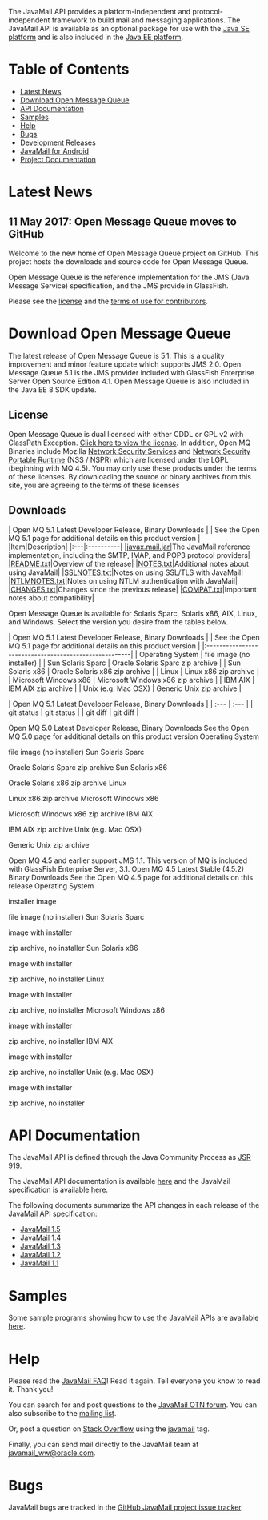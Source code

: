 The JavaMail API provides a platform-independent and
protocol-independent framework to build mail and messaging
applications.
The JavaMail API is available as an optional package for use with the
[Java SE platform](http://www.oracle.com/technetwork/java/javase/index.html)
and is also included in the
[Java EE platform](http://www.oracle.com/technetwork/java/javaee/index.html).

# Table of Contents
* [Latest News](#Latest_News)
* [Download Open Message Queue](#Download_OpenMQ)
* [API Documentation](#API_Documentation)
* [Samples](#Samples)
* [Help](#Help)
* [Bugs](#Bugs)
* [Development Releases](#Development_Releases)
* [JavaMail for Android](#JavaMail_for_Android)
* [Project Documentation](#Project_Documentation)

# <a name="Latest_News"></a>Latest News

## 11 May 2017: Open Message Queue moves to GitHub ##

Welcome to the new home of Open Message Queue project on GitHub.
This project hosts the downloads and source code for Open Message Queue.

Open Message Queue is the reference implementation for the JMS (Java Message Service) specification,
and the JMS provide in GlassFish.

Please see the [license](LICENSE) and the [terms of use for contributors](CONTRIBUTING).

# <a name="Download_OpenMQ"></a>Download Open Message Queue

The latest release of Open Message Queue is 5.1.
This is a quality improvement and minor feature update which supports JMS 2.0.
Open Message Queue 5.1 is the JMS provider included with GlassFish Enterprise Server Open Source Edition 4.1.
Open Message Queue is also included in the Java EE 8 SDK update.

## License

Open Message Queue is dual licensed with either CDDL or GPL v2 with ClassPath Exception. 
[Click here to view the license](LICENSE).
In addition, Open MQ Binaries include Mozilla 
[Network Security Services](http://www.mozilla.org/projects/security/pki/nss) and
[Network Security Portable Runtime](http://www.mozilla.org/projects/nspr)
(NSS / NSPR) which are licensed under the LGPL (beginning with MQ 4.5). 
You may only use these products under the terms of these licenses. 
By downloading the source or binary archives from this site, you are agreeing to the terms of these licenses

## Downloads

| Open MQ 5.1 Latest Developer Release, Binary Downloads |
| See the Open MQ 5.1 page for additional details on this product version |
|Item|Description|
|:---|:----------|
|[javax.mail.jar](https://github.com/javaee/javamail/releases/download/JAVAMAIL-1_5_6/javax.mail.jar)|The JavaMail reference implementation, including the SMTP, IMAP, and POP3 protocol providers|
|[README.txt](docs/README.txt)|Overview of the release|
|[NOTES.txt](docs/NOTES.txt)|Additional notes about using JavaMail|
|[SSLNOTES.txt](docs/SSLNOTES.txt)|Notes on using SSL/TLS with JavaMail|
|[NTLMNOTES.txt](docs/NTLMNOTES.txt)|Notes on using NTLM authentication with JavaMail|
|[CHANGES.txt](docs/CHANGES.txt)|Changes since the previous release|
|[COMPAT.txt](docs/COMPAT.txt)|Important notes about compatibility|


Open Message Queue is available for Solaris Sparc, Solaris x86, AIX, Linux, and Windows. 
Select the version you desire from the tables below.

| Open MQ 5.1 Latest Developer Release, Binary Downloads |
| See the Open MQ 5.1 page for additional details on this product version |
|:------------------------------------------------------|
| Operating System | file image (no installer) | 
| Sun Solaris Sparc | Oracle Solaris Sparc zip archive | 
| Sun Solaris x86 | Oracle Solaris x86 zip archive | 
| Linux | Linux x86 zip archive | 
| Microsoft Windows x86 | Microsoft Windows x86 zip archive | 
| IBM AIX | IBM AIX zip archive | 
| Unix (e.g. Mac OSX) | Generic Unix zip archive |

| Open MQ 5.1 Latest Developer Release, Binary Downloads |
| :---         | :---      | 
| git status   | git status     |
| git diff     | git diff       | 


 
Open MQ 5.0 Latest Developer Release, Binary Downloads
See the Open MQ 5.0 page for additional details on this product version
Operating System
	  	
file image (no installer)
Sun Solaris Sparc
	  	
Oracle Solaris Sparc zip archive
Sun Solaris x86
	  	
Oracle Solaris x86 zip archive
Linux
	  	
Linux x86 zip archive
Microsoft Windows x86
	  	
Microsoft Windows x86 zip archive
IBM AIX
	  	
IBM AIX zip archive
Unix (e.g. Mac OSX)
	  	
Generic Unix zip archive

Open MQ 4.5 and earlier support JMS 1.1. This version of MQ is included with GlassFish Enterprise Server, 3.1.
Open MQ 4.5 Latest Stable (4.5.2) Binary Downloads
See the Open MQ 4.5 page for additional details on this release
Operating System
	
installer image
	
file image (no installer)
Sun Solaris Sparc
	
image with installer
	
zip archive, no installer
Sun Solaris x86
	
image with installer
	
zip archive, no installer
Linux
	
image with installer
	
zip archive, no installer
Microsoft Windows x86
	
image with installer
	
zip archive, no installer
IBM AIX
	
image with installer
	
zip archive, no installer
Unix (e.g. Mac OSX)
	
image with installer
	
zip archive, no installer

# <a name="API_Documentation"></a>API Documentation

The JavaMail API is defined through the Java Community Process as
[JSR 919](http://jcp.org/en/jsr/detail?id=919).

The JavaMail API documentation is available [here](docs/api/) and the
JavaMail specification is available [here](docs/JavaMail-1.5.pdf).

The following documents summarize the API changes in each release of
the JavaMail API specification:

-   [JavaMail 1.5](docs/JavaMail-1.5-changes.txt)
-   [JavaMail 1.4](docs/JavaMail-1.4-changes.txt)
-   [JavaMail 1.3](docs/JavaMail-1.3-changes.txt)
-   [JavaMail 1.2](docs/JavaMail-1.2-changes.txt)
-   [JavaMail 1.1](docs/JavaMail-1.1-changes.txt)

# <a name="Samples"></a>Samples

Some sample programs showing how to use the JavaMail APIs are available
[here](https://github.com/javaee/javamail/releases/download/JAVAMAIL-1_5_6/javamail-samples.zip).

# <a name="Help"></a>Help

Please read the
[JavaMail FAQ](FAQ.html)!
Read it again. Tell everyone you know to read it. Thank you!

You can search for and post questions to the
[JavaMail OTN forum](https://forums.oracle.com/forums/forum.jspa?forumID=975).
You can also subscribe to the
[mailing list](https://javaee.groups.io/g/javamail).

Or, post a question on [Stack Overflow](http://stackoverflow.com/) using the
[javamail](http://stackoverflow.com/questions/tagged/javamail) tag.

Finally, you can send mail directly to the JavaMail team at
<javamail_ww@oracle.com>.

# <a name="Bugs"></a>Bugs

JavaMail bugs are tracked in the
[GitHub JavaMail project issue tracker](https://github.com/javaee/javamail/issues).


